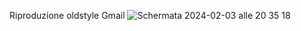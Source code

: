 Riproduzione oldstyle Gmail
![Schermata 2024-02-03 alle 20 35 18](https://github.com/ArCalamusa/boolean_GmailClone/assets/117526559/f557264d-e5b1-4fb4-83a1-ec4dd28d9203)
